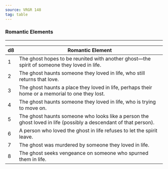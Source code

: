 ```yaml
---
source: VRGR 148
tag: table
---
```


### Romantic Elements
---
|d8|Romantic Element|
|----|------------|
|1|The ghost hopes to be reunited with another ghost—the spirit of someone they loved in life.|
|2|The ghost haunts someone they loved in life, who still returns that love.|
|3|The ghost haunts a place they loved in life, perhaps their home or a memorial to one they lost.|
|4|The ghost haunts someone they loved in life, who is trying to move on.|
|5|The ghost haunts someone who looks like a person the ghost loved in life (possibly a descendant of that person).|
|6|A person who loved the ghost in life refuses to let the spirit leave.|
|7|The ghost was murdered by someone they loved in life.|
|8|The ghost seeks vengeance on someone who spurned them in life.|
